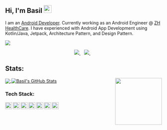 <h2> Hi, I'm Basil <img src="https://media.giphy.com/media/hvRJCLFzcasrR4ia7z/giphy.gif" width="25px"> </h2> 

I am an [Android Developer](#). Currently working as an Android Engineer @ [ZH HealthCare](https://zhhealthcare.com/). I have experienced with Android App Development using Kotlin/Java, Jetpack, Architecture Pattern, and Design Pattern.

![](https://komarev.com/ghpvc/?username=e4basil&color=brightgreen&style=flat)

<p align='center'>

<a href="https://www.linkedin.com/in/basil-k-891974a2/">
  <img src="https://img.shields.io/badge/linkedin-%230077B5.svg?&style=for-the-badge&logo=linkedin&logoColor=white" />
</a>&nbsp;&nbsp;
    <!--
<a href="https://medium.com/@e4basil">
  <img src="https://img.shields.io/badge/medium-%2312100E.svg?&style=for-the-badge&logo=medium&logoColor=white" />
</a>&nbsp;&nbsp;
  -->
<a href="mailto:e4basil@gmail.com">
  <img src="https://img.shields.io/badge/email me-%23D14836.svg?&style=for-the-badge&logo=gmail&logoColor=white" />
</a>&nbsp;&nbsp;
</p>

## Stats:

<img align ="right" src = "https://i.imgur.com/w4pKOQi.jpg" width="150" height="150">

<a href="https://github.com/e4basil/e4basil">
  <img align="center" src="https://github-readme-stats.vercel.app/api/top-langs/?username=e4basil&hide=html&title_color=ffffff&text_color=c9cacc&icon_color=2bbc8a&bg_color=1d1f21" />
</a>

<a href="https://github.com/e4basil/e4basil">
  <img align="center" src="https://github-readme-stats.vercel.app/api?username=e4basil&show_icons=true&line_height=27&count_private=true&title_color=ffffff&text_color=c9cacc&icon_color=2bbc8a&bg_color=1d1f21" alt="Basil's GitHub Stats" />
</a>

### Tech Stack:

[<img align="left" alt="e4basil | pub" width="22px" src="https://cdn.jsdelivr.net/npm/simple-icons@v3/icons/android.svg" />][website]
[<img align="left" alt="e4basil | pub" width="22px" src="https://cdn.jsdelivr.net/npm/simple-icons@v3/icons/java.svg" />][website]
[<img align="left" alt="e4basil | pub" width="22px" src="https://cdn.jsdelivr.net/npm/simple-icons@v3/icons/kotlin.svg" />][website]
[<img align="left" alt="e4basil | pub" width="22px" src="https://cdn.jsdelivr.net/npm/simple-icons@v3/icons/gradle.svg" />][website]
[<img align="left" alt="e4basil | pub" width="22px" src="https://cdn.jsdelivr.net/npm/simple-icons@v3/icons/flutter.svg" />][website]
[<img align="left" alt="e4basil | pub" width="22px" src="https://cdn.jsdelivr.net/npm/simple-icons@v3/icons/dart.svg" />][website]
[<img align="left" alt="e4basil | pub" width="22px" src="https://cdn.jsdelivr.net/npm/simple-icons@v3/icons/git.svg" />][website]

[website]: https://github.com/e4basil/e4basil
[twitter]: 
[instagram]: 
[linkedin]: https://www.linkedin.com/in/basil-k-891974a2/

<!--
## Languages & Frameworks:
- Android (Java/Kotlin)<img align="left" alt="android" width="22px" src="https://cdn.jsdelivr.net/npm/simple-icons@v3/icons/android.svg"/>

- Web (Laravel, React)<img align="left" alt="flutter" width="22px" src="https://cdn.jsdelivr.net/npm/simple-icons@v3/icons/react.svg"/><img align="left" alt="flutter" width="22px" src="https://cdn.jsdelivr.net/npm/simple-icons@v3/icons/laravel.svg"/>
-->

<!--
**e4basil/e4basil** is a ✨ _special_ ✨ repository because its `README.md` (this file) appears on your GitHub profile.
-->
